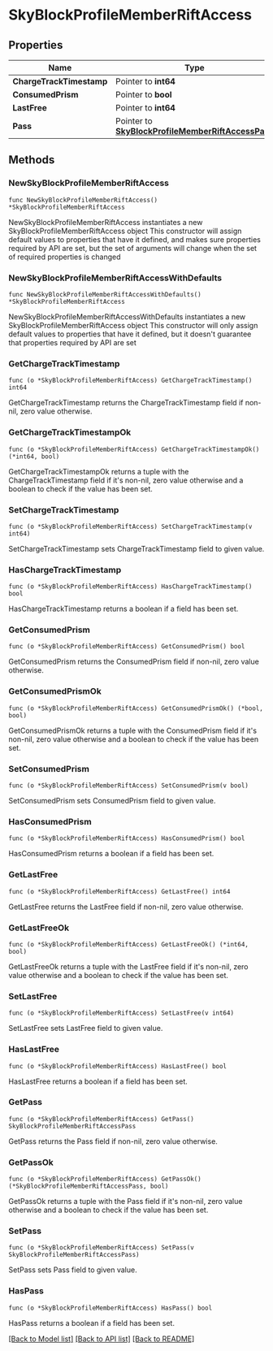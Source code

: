 # SkyBlockProfileMemberRiftAccess

## Properties

Name | Type | Description | Notes
------------ | ------------- | ------------- | -------------
**ChargeTrackTimestamp** | Pointer to **int64** |  | [optional] 
**ConsumedPrism** | Pointer to **bool** |  | [optional] 
**LastFree** | Pointer to **int64** |  | [optional] 
**Pass** | Pointer to [**SkyBlockProfileMemberRiftAccessPass**](SkyBlockProfileMemberRiftAccessPass.md) |  | [optional] 

## Methods

### NewSkyBlockProfileMemberRiftAccess

`func NewSkyBlockProfileMemberRiftAccess() *SkyBlockProfileMemberRiftAccess`

NewSkyBlockProfileMemberRiftAccess instantiates a new SkyBlockProfileMemberRiftAccess object
This constructor will assign default values to properties that have it defined,
and makes sure properties required by API are set, but the set of arguments
will change when the set of required properties is changed

### NewSkyBlockProfileMemberRiftAccessWithDefaults

`func NewSkyBlockProfileMemberRiftAccessWithDefaults() *SkyBlockProfileMemberRiftAccess`

NewSkyBlockProfileMemberRiftAccessWithDefaults instantiates a new SkyBlockProfileMemberRiftAccess object
This constructor will only assign default values to properties that have it defined,
but it doesn't guarantee that properties required by API are set

### GetChargeTrackTimestamp

`func (o *SkyBlockProfileMemberRiftAccess) GetChargeTrackTimestamp() int64`

GetChargeTrackTimestamp returns the ChargeTrackTimestamp field if non-nil, zero value otherwise.

### GetChargeTrackTimestampOk

`func (o *SkyBlockProfileMemberRiftAccess) GetChargeTrackTimestampOk() (*int64, bool)`

GetChargeTrackTimestampOk returns a tuple with the ChargeTrackTimestamp field if it's non-nil, zero value otherwise
and a boolean to check if the value has been set.

### SetChargeTrackTimestamp

`func (o *SkyBlockProfileMemberRiftAccess) SetChargeTrackTimestamp(v int64)`

SetChargeTrackTimestamp sets ChargeTrackTimestamp field to given value.

### HasChargeTrackTimestamp

`func (o *SkyBlockProfileMemberRiftAccess) HasChargeTrackTimestamp() bool`

HasChargeTrackTimestamp returns a boolean if a field has been set.

### GetConsumedPrism

`func (o *SkyBlockProfileMemberRiftAccess) GetConsumedPrism() bool`

GetConsumedPrism returns the ConsumedPrism field if non-nil, zero value otherwise.

### GetConsumedPrismOk

`func (o *SkyBlockProfileMemberRiftAccess) GetConsumedPrismOk() (*bool, bool)`

GetConsumedPrismOk returns a tuple with the ConsumedPrism field if it's non-nil, zero value otherwise
and a boolean to check if the value has been set.

### SetConsumedPrism

`func (o *SkyBlockProfileMemberRiftAccess) SetConsumedPrism(v bool)`

SetConsumedPrism sets ConsumedPrism field to given value.

### HasConsumedPrism

`func (o *SkyBlockProfileMemberRiftAccess) HasConsumedPrism() bool`

HasConsumedPrism returns a boolean if a field has been set.

### GetLastFree

`func (o *SkyBlockProfileMemberRiftAccess) GetLastFree() int64`

GetLastFree returns the LastFree field if non-nil, zero value otherwise.

### GetLastFreeOk

`func (o *SkyBlockProfileMemberRiftAccess) GetLastFreeOk() (*int64, bool)`

GetLastFreeOk returns a tuple with the LastFree field if it's non-nil, zero value otherwise
and a boolean to check if the value has been set.

### SetLastFree

`func (o *SkyBlockProfileMemberRiftAccess) SetLastFree(v int64)`

SetLastFree sets LastFree field to given value.

### HasLastFree

`func (o *SkyBlockProfileMemberRiftAccess) HasLastFree() bool`

HasLastFree returns a boolean if a field has been set.

### GetPass

`func (o *SkyBlockProfileMemberRiftAccess) GetPass() SkyBlockProfileMemberRiftAccessPass`

GetPass returns the Pass field if non-nil, zero value otherwise.

### GetPassOk

`func (o *SkyBlockProfileMemberRiftAccess) GetPassOk() (*SkyBlockProfileMemberRiftAccessPass, bool)`

GetPassOk returns a tuple with the Pass field if it's non-nil, zero value otherwise
and a boolean to check if the value has been set.

### SetPass

`func (o *SkyBlockProfileMemberRiftAccess) SetPass(v SkyBlockProfileMemberRiftAccessPass)`

SetPass sets Pass field to given value.

### HasPass

`func (o *SkyBlockProfileMemberRiftAccess) HasPass() bool`

HasPass returns a boolean if a field has been set.


[[Back to Model list]](../README.md#documentation-for-models) [[Back to API list]](../README.md#documentation-for-api-endpoints) [[Back to README]](../README.md)


